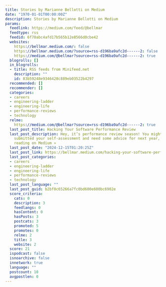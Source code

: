 ```yaml
---
title: Stories by Marianne Bellotti on Medium
date: "1970-01-01T00:00:00Z"
description: Stories by Marianne Bellotti on Medium
params:
  feedlink: https://medium.com/feed/@bellmar
  feedtype: rss
  feedid: 6f70abc4afd17b565b12e8566d0cbe42
  websites:
    https://bellmar.medium.com/: false
    https://bellmar.medium.com/?source=rss-d196ba9afc2d------2: false
    https://medium.com/@bellmar?source=rss-d196ba9afc2d------2: true
  blogrolls: []
  in_blogrolls:
  - title: RSS feeds from Minifeed.net
    description: ""
    id: 83b59248e9346428c889eb03522b4297
  recommended: []
  recommender: []
  categories:
  - careers
  - engineering-ladder
  - engineering-life
  - performance-reviews
  - technology
  relme:
    https://medium.com/@bellmar?source=rss-d196ba9afc2d------2: true
  last_post_title: Hacking Your Software Performance Review
  last_post_description: Hey, it’s performance review season! You might have already
    submitted your self-assessment and need some advice for next year, or you…Continue
    reading on Medium »
  last_post_date: "2024-12-15T01:20:25Z"
  last_post_link: https://bellmar.medium.com/hacking-your-software-performance-review-b5e1737d983c?source=rss-d196ba9afc2d------2
  last_post_categories:
  - careers
  - engineering-ladder
  - engineering-life
  - performance-reviews
  - technology
  last_post_language: ""
  last_post_guid: b2bf0c65266a7fc0bd600e600bc6902e
  score_criteria:
    cats: 0
    description: 3
    feedlangs: 0
    hasContent: 0
    hasPosts: 3
    postcats: 3
    promoted: 5
    promotes: 0
    relme: 2
    title: 3
    website: 2
  score: 21
  ispodcast: false
  isnoarchive: false
  innetwork: true
  language: ""
  postcount: 10
  avgpostlen: 0
---
```

